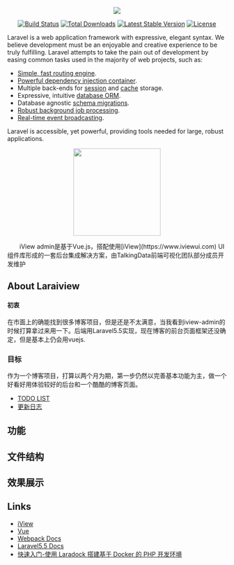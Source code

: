 <p align="center"><img src="https://laravel.com/assets/img/components/logo-laravel.svg"></p>

<p align="center">
<a href="https://travis-ci.org/laravel/framework"><img src="https://travis-ci.org/laravel/framework.svg" alt="Build Status"></a>
<a href="https://packagist.org/packages/laravel/framework"><img src="https://poser.pugx.org/laravel/framework/d/total.svg" alt="Total Downloads"></a>
<a href="https://packagist.org/packages/laravel/framework"><img src="https://poser.pugx.org/laravel/framework/v/stable.svg" alt="Latest Stable Version"></a>
<a href="https://packagist.org/packages/laravel/framework"><img src="https://poser.pugx.org/laravel/framework/license.svg" alt="License"></a>
</p>


Laravel is a web application framework with expressive, elegant syntax. We believe development must be an enjoyable and creative experience to be truly fulfilling. Laravel attempts to take the pain out of development by easing common tasks used in the majority of web projects, such as:

- [Simple, fast routing engine](https://laravel.com/docs/routing).
- [Powerful dependency injection container](https://laravel.com/docs/container).
- Multiple back-ends for [session](https://laravel.com/docs/session) and [cache](https://laravel.com/docs/cache) storage.
- Expressive, intuitive [database ORM](https://laravel.com/docs/eloquent).
- Database agnostic [schema migrations](https://laravel.com/docs/migrations).
- [Robust background job processing](https://laravel.com/docs/queues).
- [Real-time event broadcasting](https://laravel.com/docs/broadcasting).

Laravel is accessible, yet powerful, providing tools needed for large, robust applications.


<p align="center">
    <a href="https://www.iviewui.com">
        <img width="200" src="https://file.iviewui.com/logo.svg">
    </a>
</p>
&emsp;&emsp;iView admin是基于Vue.js，搭配使用[iView](https://www.iviewui.com) UI组件库形成的一套后台集成解决方案，由TalkingData前端可视化团队部分成员开发维护



## About Laraiview
#### 初衷
   在市面上的确能找到很多博客项目，但是还是不太满意，当我看到iview-admin的时候打算拿过来用一下。后端用Laravel5.5实现，现在博客的前台页面框架还没确定，但是基本上仍会用vuejs. 

### 目标
   作为一个博客项目，打算以两个月为期，第一步仍然以完善基本功能为主，做一个好看好用体验较好的后台和一个酷酷的博客页面。
 * [TODO LIST]()
* [更新日志](https://github.com/ichabodphp/laraiview/releases)


## 功能
## 文件结构
## 效果展示
## Links
- [iView](https://github.com/iview/iview)
- [Vue](https://github.com/vuejs/vue)
- [Webpack Docs](https://doc.webpack-china.org/concepts/)
- [Laravel5.5 Docs](https://laravel.com/docs/5.5)
- [快速入门-使用 Laradock 搭建基于 Docker 的 PHP 开发环境](http://laravelacademy.org/post/7691.html)
